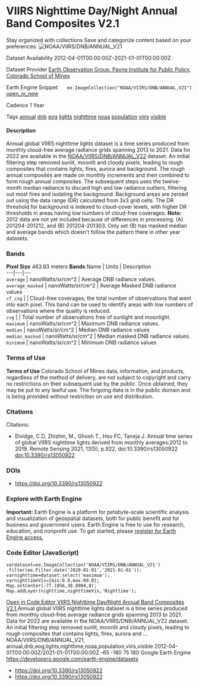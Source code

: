  
#  VIIRS Nighttime Day/Night Annual Band Composites V2.1 
Stay organized with collections  Save and categorize content based on your preferences. 
![NOAA/VIIRS/DNB/ANNUAL_V21](https://developers.google.com/earth-engine/datasets/images/NOAA/NOAA_VIIRS_DNB_ANNUAL_V21_sample.png) 

Dataset Availability
    2012-04-01T00:00:00Z–2021-01-01T00:00:00Z 

Dataset Provider
     [ Earth Observation Group, Payne Institute for Public Policy, Colorado School of Mines ](https://eogdata.mines.edu/products/vnl/#annual_v2) 

Earth Engine Snippet
     `    ee.ImageCollection("NOAA/VIIRS/DNB/ANNUAL_V21")   ` [ open_in_new ](https://code.earthengine.google.com/?scriptPath=Examples:Datasets/NOAA/NOAA_VIIRS_DNB_ANNUAL_V21) 

Cadence
    1 Year 

Tags
     [annual](https://developers.google.com/earth-engine/datasets/tags/annual) [dnb](https://developers.google.com/earth-engine/datasets/tags/dnb) [eog](https://developers.google.com/earth-engine/datasets/tags/eog) [lights](https://developers.google.com/earth-engine/datasets/tags/lights) [nighttime](https://developers.google.com/earth-engine/datasets/tags/nighttime) [noaa](https://developers.google.com/earth-engine/datasets/tags/noaa) [population](https://developers.google.com/earth-engine/datasets/tags/population) [viirs](https://developers.google.com/earth-engine/datasets/tags/viirs) [visible](https://developers.google.com/earth-engine/datasets/tags/visible)
#### Description
Annual global VIIRS nighttime lights dataset is a time series produced from monthly cloud-free average radiance grids spanning 2013 to 2021. Data for 2022 are available in the [NOAA/VIIRS/DNB/ANNUAL_V22](https://developers.google.com/earth-engine/datasets/catalog/NOAA_VIIRS_DNB_ANNUAL_V22) dataset.
An initial filtering step removed sunlit, moonlit and cloudy pixels, leading to rough composites that contains lights, fires, aurora and background. The rough annual composites are made on monthly increments and then combined to form rough annual composites.
The subsequent steps uses the twelve-month median radiance to discard high and low radiance outliers, filtering out most fires and isolating the background. Background areas are zeroed out using the data range (DR) calculated from 3x3 grid cells. The DR threshold for background is indexed to cloud-cover levels, with higher DR thresholds in areas having low numbers of cloud-free coverages.
**Note:** 2012 data are not yet included because of differences in processing. (A) 201204-201212, and (B) 201204-201303. Only set (B) has masked median and average bands which doesn't follow the pattern there in other year datasets.
### Bands
**Pixel Size** 463.83 meters 
**Bands**
Name | Units | Description  
---|---|---  
`average` | nanoWatts/sr/cm^2 | Average DNB radiance values.  
`average_masked` | nanoWatts/sr/cm^2 | Average Masked DNB radiance values  
`cf_cvg` |  | Cloud-free coverages; the total number of observations that went into each pixel. This band can be used to identify areas with low numbers of observations where the quality is reduced.  
`cvg` |  | Total number of observations free of sunlight and moonlight.  
`maximum` | nanoWatts/sr/cm^2 | Maximum DNB radiance values.  
`median` | nanoWatts/sr/cm^2 | Median DNB radiance values  
`median_masked` | nanoWatts/sr/cm^2 | Median masked DNB radiance values.  
`minimum` | nanoWatts/sr/cm^2 | Minimum DNB radiance values  
### Terms of Use
**Terms of Use**
Colorado School of Mines data, information, and products, regardless of the method of delivery, are not subject to copyright and carry no restrictions on their subsequent use by the public. Once obtained, they may be put to any lawful use. The forgoing data is in the public domain and is being provided without restriction on use and distribution.
### Citations
Citations:
  * Elvidge, C.D, Zhizhin, M., Ghosh T., Hsu FC, Taneja J. Annual time series of global VIIRS nighttime lights derived from monthly averages:2012 to 2019. Remote Sensing 2021, 13(5), p.922, doi:10.3390/rs13050922 [doi:10.3390/rs13050922](https://doi.org/10.3390/rs13050922)


### DOIs
  * [ https://doi.org/10.3390/rs13050922 ](https://doi.org/10.3390/rs13050922)


### Explore with Earth Engine
**Important:** Earth Engine is a platform for petabyte-scale scientific analysis and visualization of geospatial datasets, both for public benefit and for business and government users. Earth Engine is free to use for research, education, and nonprofit use. To get started, please [register for Earth Engine access.](https://console.cloud.google.com/earth-engine)
### Code Editor (JavaScript)
```
vardataset=ee.ImageCollection('NOAA/VIIRS/DNB/ANNUAL_V21')
.filter(ee.Filter.date('2020-01-01','2021-01-01'));
varnighttime=dataset.select('maximum');
varnighttimeVis={min:0.0,max:60.0};
Map.setCenter(-77.1056,38.8904,8);
Map.addLayer(nighttime,nighttimeVis,'Nighttime');
```
[ Open in Code Editor ](https://code.earthengine.google.com/?scriptPath=Examples:Datasets/NOAA/NOAA_VIIRS_DNB_ANNUAL_V21)
[ VIIRS Nighttime Day/Night Annual Band Composites V2.1 ](https://developers.google.com/earth-engine/datasets/catalog/NOAA_VIIRS_DNB_ANNUAL_V21)
Annual global VIIRS nighttime lights dataset is a time series produced from monthly cloud-free average radiance grids spanning 2013 to 2021. Data for 2022 are available in the NOAA/VIIRS/DNB/ANNUAL_V22 dataset. An initial filtering step removed sunlit, moonlit and cloudy pixels, leading to rough composites that contains lights, fires, aurora and …
NOAA/VIIRS/DNB/ANNUAL_V21, annual,dnb,eog,lights,nighttime,noaa,population,viirs,visible 
2012-04-01T00:00:00Z/2021-01-01T00:00:00Z
-65 -180 75 180 
Google Earth Engine
https://developers.google.com/earth-engine/datasets
  * [ https://doi.org/10.3390/rs13050922 ](https://doi.org/https://eogdata.mines.edu/products/vnl/#annual_v2)
  * [ https://doi.org/10.3390/rs13050922 ](https://doi.org/https://developers.google.com/earth-engine/datasets/catalog/NOAA_VIIRS_DNB_ANNUAL_V21)


